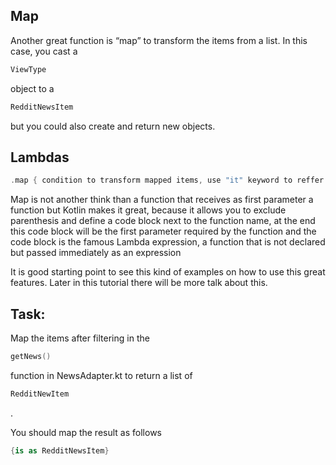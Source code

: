 Map
---

Another great function is “map” to transform the items from a list. In this case, you cast a
```kotlin
ViewType
```      
object to a
```kotlin
RedditNewsItem
```      
but you could also create and return new objects.

Lambdas
-------


```kotlin
.map { condition to transform mapped items, use "it" keyword to reffer to the item transformed}
```      
Map is not another think than a function that receives as first parameter a function but Kotlin makes it great, because it allows you to exclude parenthesis and define a code block next to the function name, at the end this code block will be the first parameter required by the function and the code block is the famous Lambda expression, a function that is not declared but passed immediately as an expression

It is good starting point to see this kind of examples on how to use this great features. Later in this tutorial there will be more talk about this.

Task:
-----

Map the items after filtering in the
```kotlin
getNews()
```      
function in NewsAdapter.kt to return a list of
```kotlin
RedditNewItem
```      
.

  
You should map the result as follows
```kotlin
{is as RedditNewsItem}
```      
  
